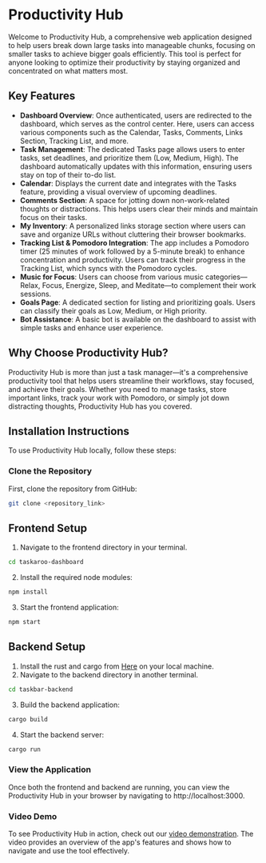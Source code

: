 # Productivity Hub
Welcome to Productivity Hub, a comprehensive web application designed to help users break down large tasks into manageable chunks, focusing on smaller tasks to achieve bigger goals efficiently. This tool is perfect for anyone looking to optimize their productivity by staying organized and concentrated on what matters most.

## Key Features
- **Dashboard Overview**: Once authenticated, users are redirected to the dashboard, which serves as the control center. Here, users can access various components such as the Calendar, Tasks, Comments, Links Section, Tracking List, and more.
- **Task Management**: The dedicated Tasks page allows users to enter tasks, set deadlines, and prioritize them (Low, Medium, High). The dashboard automatically updates with this information, ensuring users stay on top of their to-do list.
- **Calendar**: Displays the current date and integrates with the Tasks feature, providing a visual overview of upcoming deadlines.
- **Comments Section**: A space for jotting down non-work-related thoughts or distractions. This helps users clear their minds and maintain focus on their tasks.
- **My Inventory**: A personalized links storage section where users can save and organize URLs without cluttering their browser bookmarks.
- **Tracking List & Pomodoro Integration**: The app includes a Pomodoro timer (25 minutes of work followed by a 5-minute break) to enhance concentration and productivity. Users can track their progress in the Tracking List, which syncs with the Pomodoro cycles.
- **Music for Focus**: Users can choose from various music categories—Relax, Focus, Energize, Sleep, and Meditate—to complement their work sessions.
- **Goals Page**: A dedicated section for listing and prioritizing goals. Users can classify their goals as Low, Medium, or High priority.
- **Bot Assistance**: A basic bot is available on the dashboard to assist with simple tasks and enhance user experience.

## Why Choose Productivity Hub?
Productivity Hub is more than just a task manager—it's a comprehensive productivity tool that helps users streamline their workflows, stay focused, and achieve their goals. Whether you need to manage tasks, store important links, track your work with Pomodoro, or simply jot down distracting thoughts, Productivity Hub has you covered.

## Installation Instructions
To use Productivity Hub locally, follow these steps:

### Clone the Repository
First, clone the repository from GitHub:
```bash
git clone <repository_link>
```

## Frontend Setup
1. Navigate to the frontend directory in your terminal.
```bash
cd taskaroo-dashboard
```

2. Install the required node modules:
```bash
npm install 
```

3. Start the frontend application:
```bash
npm start
```

## Backend Setup
1. Install the rust and cargo from [Here](https://doc.rust-lang.org/cargo/getting-started/installation.html) on your local machine.
2. Navigate to the backend directory in another terminal.
```bash
cd taskbar-backend
```
3. Build the backend application:
```bash
cargo build
```
4. Start the backend server:
```bash
cargo run
```

### View the Application
Once both the frontend and backend are running, you can view the Productivity Hub in your browser by navigating to http://localhost:3000.

### Video Demo
To see Productivity Hub in action, check out our [video demonstration](https://www.youtube.com/watch?v=U2uQ5-py_RU&feature=youtu.be). The video provides an overview of the app's features and shows how to navigate and use the tool effectively.

